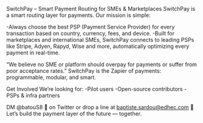 SwitchPay – Smart Payment Routing for SMEs & Marketplaces
SwitchPay is a smart routing layer for payments. Our mission is simple:

-Always choose the best PSP (Payment Service Provider) for every transaction based on country, currency, fees, and device.
-Built for marketplaces and international SMEs, SwitchPay connects to leading PSPs like Stripe, Adyen, Rapyd, Wise and more, automatically optimizing every payment in real-time.

“We believe no SME or platform should overpay for payments or suffer from poor acceptance rates.”
SwitchPay is the Zapier of payments: programmable, modular, and smart.

Get Involved
We’re looking for:
-Pilot users
-Open-source contributors
-PSPs & infra partners

DM @batouS8 🤠 on Twitter or drop a line at baptiste.sardou@edhec.com
🚀 Let’s build the payment layer of the future — together.
